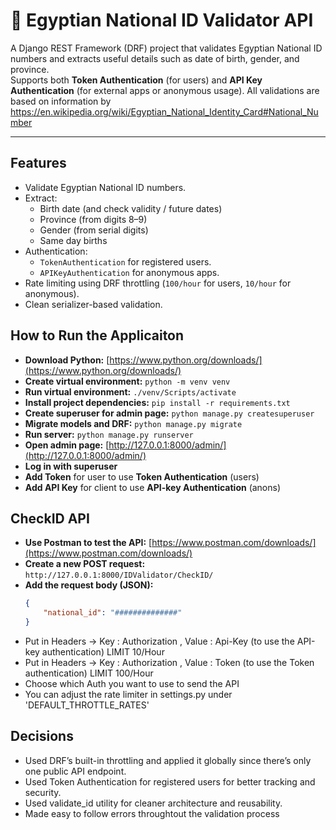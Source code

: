 # 🧾 Egyptian National ID Validator API

A Django REST Framework (DRF) project that validates Egyptian National ID numbers and extracts useful details such as date of birth, gender, and province.  
Supports both **Token Authentication** (for users) and **API Key Authentication** (for external apps or anonymous usage). All validations are based on information by
https://en.wikipedia.org/wiki/Egyptian_National_Identity_Card#National_Number 

---

## Features

- Validate Egyptian National ID numbers.
- Extract:
  - Birth date (and check validity / future dates)
  - Province (from digits 8–9)
  - Gender (from serial digits)
  - Same day births
- Authentication:
  - `TokenAuthentication` for registered users.
  - `APIKeyAuthentication` for anonymous apps.
- Rate limiting using DRF throttling (`100/hour` for users, `10/hour` for anonymous).
- Clean serializer-based validation.

## How to Run the Applicaiton

- **Download Python:** [https://www.python.org/downloads/](https://www.python.org/downloads/)
- **Create virtual environment:** `python -m venv venv`
- **Run virtual environment:** `./venv/Scripts/activate`
- **Install project dependencies:** `pip install -r requirements.txt`
- **Create superuser for admin page:** `python manage.py createsuperuser`
- **Migrate models and DRF:** `python manage.py migrate`
- **Run server:** `python manage.py runserver`
- **Open admin page:** [http://127.0.0.1:8000/admin/](http://127.0.0.1:8000/admin/)
- **Log in with superuser**
- **Add Token** for user to use **Token Authentication** (users)
- **Add API Key** for client to use **API-key Authentication** (anons)

## CheckID API

- **Use Postman to test the API:** [https://www.postman.com/downloads/](https://www.postman.com/downloads/)
- **Create a new POST request:** `http://127.0.0.1:8000/IDValidator/CheckID/`
- **Add the request body (JSON):**
  ```json
  {
      "national_id": "##############"
  }
- Put in Headers -> Key : Authorization , Value : Api-Key <API-Key generated> (to use the API-key authentication) LIMIT 10/Hour
- Put in Headers -> Key : Authorization , Value : Token <Token generated> (to use the Token authentication) LIMIT 100/Hour
- Choose which Auth you want to use to send the API
- You can adjust the rate limiter in settings.py under 'DEFAULT_THROTTLE_RATES'

## Decisions

- Used DRF’s built-in throttling and applied it globally since there’s only one public API endpoint.
- Used Token Authentication for registered users for better tracking and security.
- Used validate_id utility for cleaner architecture and reusability.
- Made easy to follow errors throughtout the validation process
